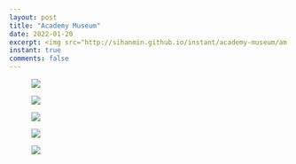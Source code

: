 ```yaml
---
layout: post
title: "Academy Museum"
date: 2022-01-20
excerpt: <img src="http://sihanmin.github.io/instant/academy-museum/am.jpg">
instant: true
comments: false
---
```


<figure>
	<a href="http://sihanmin.github.io/instant/academy-museum/am.jpg"><img src="http://sihanmin.github.io/instant/academy-museum/am.jpg"></a>
</figure>

<figure>
	<a href="http://sihanmin.github.io/instant/academy-museum/1.jpg"><img src="http://sihanmin.github.io/instant/academy-museum/1.jpg"></a>
</figure>
<figure>
	<a href="http://sihanmin.github.io/instant/academy-museum/2.jpg"><img src="http://sihanmin.github.io/instant/academy-museum/2.jpg"></a>
</figure>
<figure>
	<a href="http://sihanmin.github.io/instant/academy-museum/3.jpg"><img src="http://sihanmin.github.io/instant/academy-museum/3.jpg"></a>
</figure>
<figure>
	<a href="http://sihanmin.github.io/instant/academy-museum/4.jpg"><img src="http://sihanmin.github.io/instant/academy-museum/4.jpg"></a>
</figure>
